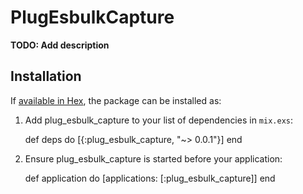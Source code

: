 # PlugEsbulkCapture

**TODO: Add description**

## Installation

If [available in Hex](https://hex.pm/docs/publish), the package can be installed as:

  1. Add plug_esbulk_capture to your list of dependencies in `mix.exs`:

        def deps do
          [{:plug_esbulk_capture, "~> 0.0.1"}]
        end

  2. Ensure plug_esbulk_capture is started before your application:

        def application do
          [applications: [:plug_esbulk_capture]]
        end
